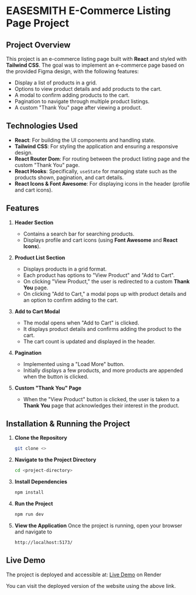 # EASESMITH E-Commerce Listing Page Project

## Project Overview

This project is an e-commerce listing page built with **React** and styled with **Tailwind CSS**. The goal was to implement an e-commerce page based on the provided Figma design, with the following features:

- Display a list of products in a grid.
- Options to view product details and add products to the cart.
- A modal to confirm adding products to the cart.
- Pagination to navigate through multiple product listings.
- A custom "Thank You" page after viewing a product.

## Technologies Used

- **React**: For building the UI components and handling state.
- **Tailwind CSS**: For styling the application and ensuring a responsive design.
- **React Router Dom**: For routing between the product listing page and the custom "Thank You" page.
- **React Hooks**: Specifically, `useState` for managing state such as the products shown, pagination, and cart details.
- **React Icons & Font Awesome**: For displaying icons in the header (profile and cart icons).

## Features

1. **Header Section**

   - Contains a search bar for searching products.
   - Displays profile and cart icons (using **Font Awesome** and **React Icons**).

2. **Product List Section**

   - Displays products in a grid format.
   - Each product has options to "View Product" and "Add to Cart".
   - On clicking "View Product," the user is redirected to a custom **Thank You** page.
   - On clicking "Add to Cart," a modal pops up with product details and an option to confirm adding to the cart.

3. **Add to Cart Modal**

   - The modal opens when "Add to Cart" is clicked.
   - It displays product details and confirms adding the product to the cart.
   - The cart count is updated and displayed in the header.

4. **Pagination**

   - Implemented using a "Load More" button.
   - Initially displays a few products, and more products are appended when the button is clicked.

5. **Custom "Thank You" Page**
   - When the "View Product" button is clicked, the user is taken to a **Thank You** page that acknowledges their interest in the product.

## Installation & Running the Project

1. **Clone the Repository**
   ```bash
   git clone <>
   ```
2. **Navigate to the Project Directory**
   ```bash
   cd <project-directory>
   ```
3. **Install Dependencies**
   ```bash
   npm install
   ```
4. **Run the Project**
   ```bash
   npm run dev
   ```
5. **View the Application** Once the project is running, open your browser and navigate to
   ```http
   http://localhost:5173/
   ```

## Live Demo

The project is deployed and accessible at:
[Live Demo](https://webapp-easesmit.onrender.com/) on Render

You can visit the deployed version of the website using the above link.
